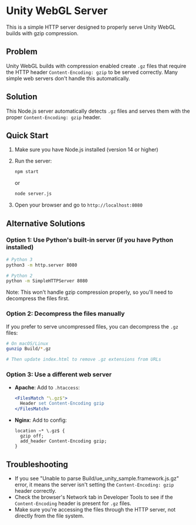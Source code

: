 # Unity WebGL Server

This is a simple HTTP server designed to properly serve Unity WebGL builds with gzip compression.

## Problem

Unity WebGL builds with compression enabled create `.gz` files that require the HTTP header `Content-Encoding: gzip` to be served correctly. Many simple web servers don't handle this automatically.

## Solution

This Node.js server automatically detects `.gz` files and serves them with the proper `Content-Encoding: gzip` header.

## Quick Start

1. Make sure you have Node.js installed (version 14 or higher)
2. Run the server:

   ```bash
   npm start
   ```

   or

   ```bash
   node server.js
   ```

3. Open your browser and go to `http://localhost:8080`

## Alternative Solutions

### Option 1: Use Python's built-in server (if you have Python installed)

```bash
# Python 3
python3 -m http.server 8080

# Python 2
python -m SimpleHTTPServer 8080
```

Note: This won't handle gzip compression properly, so you'll need to decompress the files first.

### Option 2: Decompress the files manually

If you prefer to serve uncompressed files, you can decompress the `.gz` files:

```bash
# On macOS/Linux
gunzip Build/*.gz

# Then update index.html to remove .gz extensions from URLs
```

### Option 3: Use a different web server

- **Apache**: Add to `.htaccess`:

  ```apache
  <FilesMatch "\.gz$">
    Header set Content-Encoding gzip
  </FilesMatch>
  ```

- **Nginx**: Add to config:

  ```nginx
  location ~* \.gz$ {
    gzip off;
    add_header Content-Encoding gzip;
  }
  ```

## Troubleshooting

- If you see "Unable to parse Build/ue_unity_sample.framework.js.gz" error, it means the server isn't setting the `Content-Encoding: gzip` header correctly.
- Check the browser's Network tab in Developer Tools to see if the `Content-Encoding` header is present for `.gz` files.
- Make sure you're accessing the files through the HTTP server, not directly from the file system.
